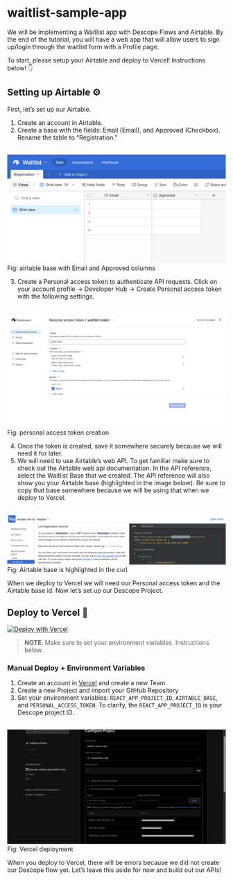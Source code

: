 # waitlist-sample-app

We will be implementing a Waitlist app with Descope Flows and Airtable. By the end of the tutorial, you will have a web app that will allow users to sign up/login through the waitlist form with a Profile page. 

To start, please setup your Airtable and deploy to Vercel! Instructions below! 👇

## Setting up Airtable ⚙️

First, let’s set up our Airtable. 
1. Create an account in Airtable. 
2. Create a base with the fields: Email (Email), and Approved (Checkbox). Rename the table to “Registration.” 

<br />

<img src="./readme-assets/airtable.png"/>
Fig: airtable base with Email and Approved columns 

<br />

3. Create a Personal access token to authenticate API requests. Click on your account profile → Developer Hub → Create Personal access token with the following settings.

<br />

<img src="./readme-assets/personal_access_token.png"/>
Fig: personal access token creation 

<br />

4. Once the token is created, save it somewhere securely because we will need it for later. 
5. We will need to use Airtable’s web API. To get familiar make sure to check out the Airtable web api documentation. In the API reference, select the Waitlist Base that we created. The API reference will also show you your Airtable base (highlighted in the image below). Be sure to copy that base somewhere because we will be using that when we deploy to Vercel. 

<br />

<img src="./readme-assets/airtable_base.png"/>
Fig: Airtable base is highlighted in the curl

<br />

When we deploy to Vercel we will need our Personal access token and the Airtable base id. 
Now let’s set up our Descope Project. 

## Deploy to Vercel 🚀

[![Deploy with Vercel](https://vercel.com/button)](https://vercel.com/new/clone?repository-url=https%3A%2F%2Fgithub.com%2Fdescope-sample-apps%2Fwaitlist-sample-app)

> **NOTE**: Make sure to set your environment variables. Instructions below.  

### Manual Deploy + Environment Variables

1. Create an account in [Vercel](https://vercel.com/) and create a new Team.
2. Create a new Project and import your GitHub Repository
3. Set your environment variables: ```REACT_APP_PROJECT_ID```, ```AIRTABLE_BASE```, and ```PERSONAL_ACCESS_TOKEN```. To clarify, the ```REACT_APP_PROJECT_ID``` is your Descope project ID. 

<br />

<img src="./readme-assets/vercel_env.png"/>
Fig: Vercel deployment

<br />

When you deploy to Vercel, there will be errors because we did not create our Descope flow yet. Let’s leave this aside for now and build out our APIs!



